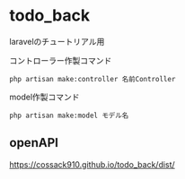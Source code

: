 # todo_back
laravelのチュートリアル用

コントローラー作製コマンド
```
php artisan make:controller 名前Controller
```

model作製コマンド
```
php artisan make:model モデル名
```

## openAPI
https://cossack910.github.io/todo_back/dist/
